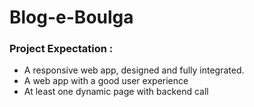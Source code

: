 # Blog-e-Boulga

### Project Expectation :
- A responsive web app, designed and fully integrated.
- A web app with a good user experience
- At least one dynamic page with backend call
